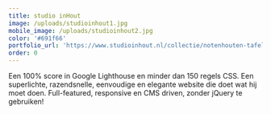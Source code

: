 ```yaml
---
title: studio inHout
image: /uploads/studioinhout1.jpg
mobile_image: /uploads/studioinhout2.jpg
color: '#691f66'
portfolio_url: 'https://www.studioinhout.nl/collectie/notenhouten-tafel/'
order: 0
---
```


Een 100% score in Google Lighthouse en minder dan 150 regels CSS. Een superlichte, razendsnelle, eenvoudige en elegante website die doet wat hij moet doen. Full-featured, responsive en CMS driven, zonder jQuery te gebruiken!